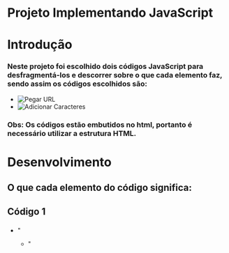 # Projeto Implementando JavaScript

# Introdução
### Neste projeto foi escolhido dois códigos JavaScript para desfragmentá-los e descorrer sobre o que cada elemento faz, sendo assim os códigos escolhidos são:

 - ![Pegar URL](imagem)
 - ![Adicionar Caracteres](imagem)

### Obs: Os códigos estão embutidos no html, portanto é necessário utilizar a estrutura HTML.

# Desenvolvimento

## O que cada elemento do código significa:

## Código 1

### <script>document.write(window.location.href);</script>

- "<script>", tag HTML que indica que o conteúdo é um script.
![Script-print](imagem)

- "Document.write()", método JavaScript que escreve conteúdo na página HTML.
![Document-print](Imagem)

- "window.location.href", acessa a prioridade "href" do objeto "location" do navegador, que contém o URL atual da página.
![window-print](imagem)

## Código 2 

### <script> var str = 'Terminal Root'; var str = str.slice(0, -5)+' Bash'; document.write(str); </script>

- "<script>", Tag HTML que indica que o conteúdo é um script.
![Script-print](imagem)

- "var str ='Terminal Root'", define uma variável chamada "str" e atribui a ela o valor "Terminal Root".
![varStr-print](imagem)

- "var str = str.slice(0, -5)+"bash"; ", corta os últimos 5 caracteres da string "str" utilizando o método "slice" e concatena "bash" ao resultado, atribuindo esse novo valor á variável "str".
![varSlice-print](imagem)

- "document.write(str);", escreve o valor da variável "str" na página HTML. Nesse caso, "Terminal Bash" será escrito na página.
![documentWrite-print](imagem)

# Conclusão 

### A implementação de JavaScript em website é importante pois desempenha um papel fundamental na criação de websites interativos, dinâmicos e funcionais, melhorando a experiência do usuário e permitindo uma maior interação e personalização.

# Tecnologias Utilizadas



